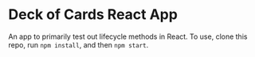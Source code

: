 # Deck of Cards React App

An app to primarily test out lifecycle methods in React. To use, clone this repo, run `npm install`, and then `npm start`.